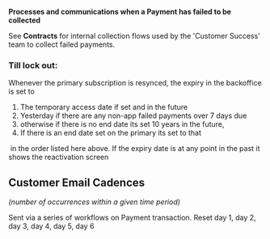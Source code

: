 **Processes and communications when a Payment has failed to be collected**

See **Contracts** for internal collection flows used by the 'Customer Success' team to collect failed payments.

### Till lock out:
Whenever the primary subscription is resynced, the expiry in the backoffice is set to  

1. The temporary access date if set and in the future
2. Yesterday if there are any non-app failed payments over 7 days due
3. otherwise if there is no end date its set 10 years in the future,
4. If there is an end date set on the primary its set to that

 in the order listed here above. If the expiry date is at any point in the past it shows the reactivation screen
## Customer Email Cadences
*(number of occurrences within a given time period)*


Sent via a series of workflows on Payment transaction. Reset day 1, day 2, day 3, day 4, day 5, day 6